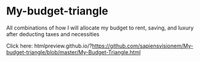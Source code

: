 # My-budget-triangle
All combinations of how I will allocate my budget to rent, saving, and luxury after deducting taxes and necessities

Click here: htmlpreview.github.io/?https://github.com/sapiensvisionem/My-budget-triangle/blob/master/My-Budget-Triangle.html
